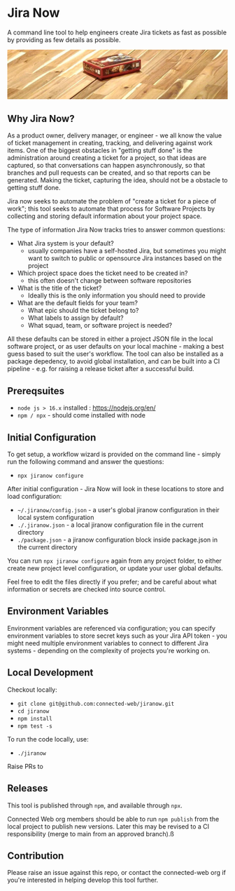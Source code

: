 # Jira Now

A command line tool to help engineers create Jira tickets as fast as possible by providing as few details as possible.

![Photo of a boardgame on a wooden table](./images/jiranow-background.jpg)

## Why Jira Now?

As a product owner, delivery manager, or engineer - we all know the value of ticket management in creating, tracking, and delivering against work items. One of the biggest obstacles in "getting stuff done" is the administration around creating a ticket for a project, so that ideas are captured, so that conversations can happen asynchronously, so that branches and pull requests can be created, and so that reports can be generated. Making the ticket, capturing the idea, should not be a obstacle to getting stuff done.

Jira now seeks to automate the problem of "create a ticket for a piece of work"; this tool seeks to automate that process for Software Projects by collecting and storing default information about your project space.

The type of information Jira Now tracks tries to answer common questions:
- What Jira system is your default?
  - usually companies have a self-hosted Jira, but sometimes you might want to switch to public or opensource Jira instances based on the project
- Which project space does the ticket need to be created in?
  - this often doesn't change between software repositories
- What is the title of the ticket?
  - Ideally this is the only information you should need to provide
- What are the default fields for your team?
  - What epic should the ticket belong to?
  - What labels to assign by default?
  - What squad, team, or software project is needed?

All these defaults can be stored in either a project JSON file in the local software project, or as user defaults on your local machine - making a best guess based to suit the user's workflow. The tool can also be installed as a package depedency, to avoid global installation, and can be built into a CI pipeline - e.g. for raising a release ticket after a successful build.

## Prereqsuites

- `node js > 16.x` installed : https://nodejs.org/en/
- `npm / npx` - should come installed with node

## Initial Configuration

To get setup, a workflow wizard is provided on the command line - simply run the following command and answer the questions:

- `npx jiranow configure`

After initial configuration - Jira Now will look in these locations to store and load configuration:

- `~/.jiranow/config.json` - a user's global jiranow configuration in their local system configuration
- `./.jiranow.json` - a local jiranow configuration file in the current directory
- `./package.json` - a jiranow configuration block inside package.json in the current directory

You can run `npx jiranow configure` again from any project folder, to either create new project level configuration, or update your user global defaults.

Feel free to edit the files directly if you prefer; and be careful about what information or secrets are checked into source control.

## Environment Variables

Environment variables are referenced via configuration; you can specify environment variables to store secret keys such as your Jira API token - you might need multiple environment variables to connect to different Jira systems - depending on the complexity of projects you're working on.

## Local Development

Checkout locally:

- `git clone git@github.com:connected-web/jiranow.git`
- `cd jiranow`
- `npm install`
- `npm test -s`

To run the code locally, use:

- `./jiranow`

Raise PRs to 

## Releases

This tool is published through `npm`, and available through `npx`.

Connected Web org members should be able to run `npm publish` from the local project to publish new versions. Later this may be revised to a CI responsibility (merge to main from an approved branch).ß

## Contribution

Please raise an issue against this repo, or contact the connected-web org if you're interested in helping develop this tool further.
